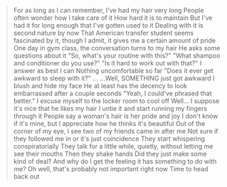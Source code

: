 >For as long as I can remember, I've had my hair very long
>People often wonder how I take care of it
>How hard it is to maintain
>But I've had it for long enough that I've gotten used to it
>Dealing with it is second nature by now
>That American transfer student seems fascinated by it, though
>I admit, it gives me a certain amount of pride
>One day in gym class, the conversation turns to my hair
>He asks some questions about it
>"So, what's your routine with this?"
>"What shampoo and conditioner do you use?"
>"Is it hard to work out with that?"
>I answer as best I can
>Nothing uncomfortable so far
>"Does it ever get awkward to sleep with it?"
>...
>...Well, SOMETHING just got awkward
>I blush and hide my face
>He at least has the decency to look embarrassed after a couple seconds
>"Yeah, I could've phrased that better."
>I excuse myself to the locker room to cool off
>Well... I suppose it's nice that he likes my hair
>I untie it and start running my fingers through it
>People say a woman's hair is her pride and joy
>I don't know if it's mine, but I appreciate how he thinks it's beautiful
>Out of the corner of my eye, I see two of my friends came in after me
>Not sure if they followed me in or it's just coincidence
>They start whispering conspiratorially
>They talk for a little while, quietly, without letting me see their mouths
>Then they shake hands
>Did they just make some kind of deal?
>And why do I get the feeling it has something to do with me?
>Oh well, that's probably not important right now
>Time to head back out
